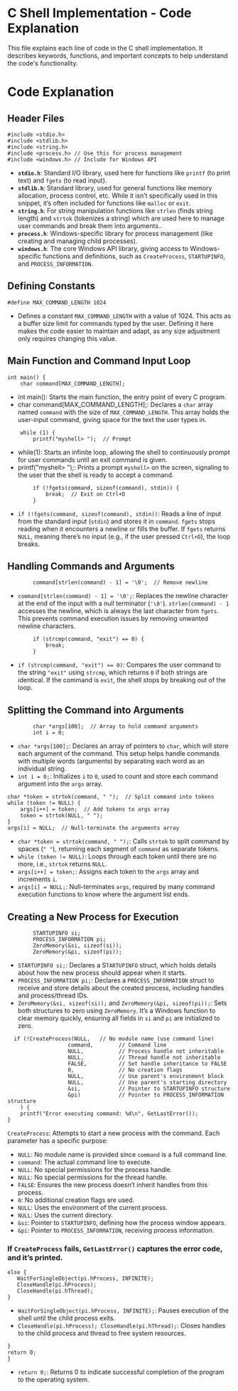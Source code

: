 # C Shell Implementation - Code Explanation

This file explains each line of code in the C shell implementation. It describes keywords, functions, and important concepts to help understand the code's functionality.

# Code Explanation

## Header Files
```
#include <stdio.h>
#include <stdlib.h>
#include <string.h>
#include <process.h> // Use this for process management
#include <windows.h> // Include for Windows API
```
- **`stdio.h`**: Standard I/O library, used here for functions like `printf` (to print text) and `fgets` (to read input).
- **`stdlib.h`**: Standard library, used for general functions like memory allocation, process control, etc. While it isn’t specifically used in this snippet, it’s often included for functions like `malloc` or `exit`.
- **`string.h`**: For string manipulation functions like `strlen` (finds string length) and `strtok` (tokenizes a string) which are used here to manage user commands and break them into arguments..
- **`process.h`**: Windows-specific library for process management (like creating and managing child processes).
- **`windows.h`**: The core Windows API library, giving access to Windows-specific functions and definitions, such as `CreateProcess`, `STARTUPINFO`, and `PROCESS_INFORMATION`.

## Defining Constants
```
#define MAX_COMMAND_LENGTH 1024
```
- Defines a constant `MAX_COMMAND_LENGTH` with a value of 1024. This acts as a buffer size limit for commands typed by the user. Defining it here makes the code easier to maintain and adapt, as any size adjustment only requires changing this value.

## Main Function and Command Input Loop
```
int main() {
    char command[MAX_COMMAND_LENGTH];
```
- int main(): Starts the main function, the entry point of every C program.
- char command[MAX_COMMAND_LENGTH];: Declares a `char` array named `command` with the size of `MAX_COMMAND_LENGTH`. This array holds the user-input command, giving space for the text the user types in.
```
    while (1) {
        printf("myshell> ");  // Prompt
```
- while(1): Starts an infinite loop, allowing the shell to continuously prompt for user commands until an exit command is given.
- printf("myshell> ");: Prints a prompt `myshell>` on the screen, signaling to the user that the shell is ready to accept a command.
```
        if (!fgets(command, sizeof(command), stdin)) {
            break;  // Exit on Ctrl+D
        }
```
- `if (!fgets(command, sizeof(command), stdin))`: Reads a line of input from the standard input (`stdin`) and stores it in `command`. `fgets` stops reading when it encounters a newline or fills the buffer. If `fgets` returns `NULL`, meaning there’s no input (e.g., if the user pressed `Ctrl+D`), the loop breaks.

## Handling Commands and Arguments

```
        command[strlen(command) - 1] = '\0';  // Remove newline
```
- `command[strlen(command) - 1] = '\0';`: Replaces the newline character at the end of the input with a null terminator (`'\0'`). `strlen(command) - 1` accesses the newline, which is always the last character from `fgets`. This prevents command execution issues by removing unwanted newline characters.
  
```
        if (strcmp(command, "exit") == 0) {
            break;
        }
```
- `if (strcmp(command, "exit") == 0)`: Compares the user command to the string `"exit"` using `strcmp`, which returns `0` if both strings are identical. If the command is `exit`, the shell stops by breaking out of the loop.

## Splitting the Command into Arguments
```
        char *args[100];  // Array to hold command arguments
        int i = 0;
```
- `char *args[100];`: Declares an array of pointers to `char`, which will store each argument of the command. This setup helps handle commands with multiple words (arguments) by separating each word as an individual string.
- `int i = 0;`: Initializes `i` to `0`, used to count and store each command argument into the `args` array.

```
char *token = strtok(command, " ");  // Split command into tokens
while (token != NULL) {
    args[i++] = token;  // Add tokens to args array
    token = strtok(NULL, " ");
}
args[i] = NULL;  // Null-terminate the arguments array
```
- `char *token = strtok(command, " ");`: Calls `strtok` to split command by spaces (`" "`), returning each segment of `command` as separate tokens.
- `while (token != NULL)`: Loops through each token until there are no more, i.e., `strtok` returns `NULL`.
- `args[i++] = token;`: Assigns each token to the `args` array and increments `i`.
- `args[i] = NULL;`: Null-terminates `args`, required by many command execution functions to know where the argument list ends.

## Creating a New Process for Execution
```
        STARTUPINFO si;
        PROCESS_INFORMATION pi;
        ZeroMemory(&si, sizeof(si));
        ZeroMemory(&pi, sizeof(pi));
```
- `STARTUPINFO si;`: Declares a S`TARTUPINFO` struct, which holds details about how the new process should appear when it starts.
- `PROCESS_INFORMATION pi;`: Declares a `PROCESS_INFORMATION` struct to receive and store details about the created process, including handles and process/thread IDs.
- `ZeroMemory(&si, sizeof(si));` and `ZeroMemory(&pi, sizeof(pi));`: Sets both structures to zero using `ZeroMemory`. It’s a Windows function to clear memory quickly, ensuring all fields in `si` and `pi` are initialized to zero.
  
```
  if (!CreateProcess(NULL,   // No module name (use command line)
                   command,        // Command line
                   NULL,           // Process handle not inheritable
                   NULL,           // Thread handle not inheritable
                   FALSE,          // Set handle inheritance to FALSE
                   0,              // No creation flags
                   NULL,           // Use parent's environment block
                   NULL,           // Use parent's starting directory 
                   &si,            // Pointer to STARTUPINFO structure
                   &pi)            // Pointer to PROCESS_INFORMATION structure
    ) {
    printf("Error executing command: %d\n", GetLastError());
}
```
`CreateProcess`: Attempts to start a new process with the command. Each parameter has a specific purpose:

- `NULL`: No module name is provided since `command` is a full command line.
- `command`: The actual command line to execute.
- `NULL`: No special permissions for the process handle.
- `NULL`: No special permissions for the thread handle.
- `FALSE`: Ensures the new process doesn’t inherit handles from this process.
- `0`: No additional creation flags are used.
- `NULL`: Uses the environment of the current process.
- `NULL`: Uses the current directory.
- `&si`: Pointer to `STARTUPINFO`, defining how the process window appears.
- `&pi`: Pointer to `PROCESS_INFORMATION`, receiving process information.

 ### If `CreateProcess` fails, `GetLastError()` captures the error code, and it’s printed.
 ```
else {
    WaitForSingleObject(pi.hProcess, INFINITE);
    CloseHandle(pi.hProcess);
    CloseHandle(pi.hThread);
}
```
- `WaitForSingleObject(pi.hProcess, INFINITE);`: Pauses execution of the shell until the child process exits.
- `CloseHandle(pi.hProcess); CloseHandle(pi.hThread);`: Closes handles to the child process and thread to free system resources.
  
```
}
return 0;
}
```
- `return 0;`: Returns 0 to indicate successful completion of the program to the operating system.
